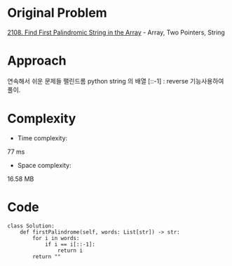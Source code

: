 # Original Problem
<!-- Describe your first thoughts on how to solve this problem. -->
[2108. Find First Palindromic String in the Array](https://leetcode.com/problems/find-first-palindromic-string-in-the-array/description) - Array, Two Pointers, String

# Approach
<!-- Describe your approach to solving the problem. -->
연속해서 쉬운 문제들 팰린드롬 python string 의 배열 [::-1] : reverse 기능사용하여 풀이.
# Complexity
- Time complexity:
<!-- Add your time complexity here, e.g. $$O(n)$$ -->
77 ms
- Space complexity:
<!-- Add your space complexity here, e.g. $$O(n)$$ -->
16.58 MB

# Code
```python3
class Solution:
    def firstPalindrome(self, words: List[str]) -> str:
        for i in words:
            if i == i[::-1]:
                return i
        return ""
```
